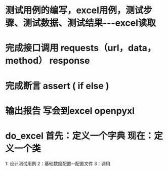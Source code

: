 
# 测试用例的编写，excel用例，测试步骤、测试数据、测试结果---excel读取
# 完成接口调用  requests（url，data，method） response
# 完成断言 assert ( if else )
# 输出报告 写会到excel  openpyxl
# do_excel  首先：定义一个字典  现在：定义一个类

1: 设计测试用例
2：基础数据配置--配置文件
3：调用